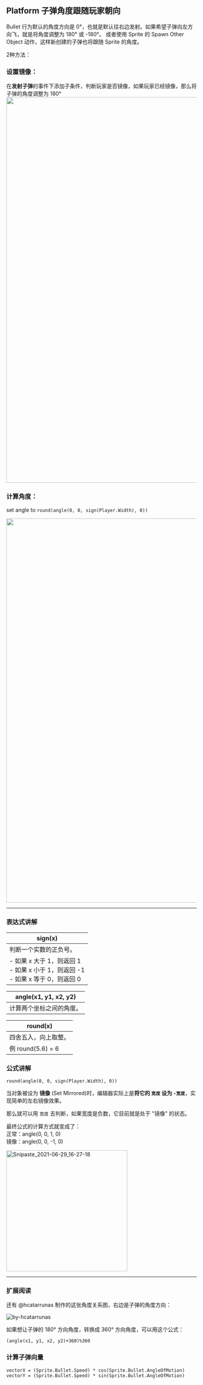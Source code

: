 ## Platform 子弹角度跟随玩家朝向

Bullet 行为默认的角度方向是 0°，也就是默认往右边发射。如果希望子弹向左方向飞，就是将角度调整为 180° 或 -180°。 或者使用 Sprite 的 Spawn Other Object 动作，这样新创建的子弹也将跟随 Sprite 的角度。

2种方法：

### 设置镜像：  
在**发射子弹**的事件下添加子条件，判断玩家是否镜像，如果玩家已经镜像，那么将子弹的角度调整为 180°  
<img width="1020" src="https://user-images.githubusercontent.com/45864744/123759739-c55fb080-d8f2-11eb-83f3-8257fe9228d1.png">


### 计算角度：  
set angle to `round(angle(0, 0, sign(Player.Width), 0))` 

<img width="1016" src="https://user-images.githubusercontent.com/45864744/123760509-7e25ef80-d8f3-11eb-8249-8b522965134d.png">


---

### 表达式讲解 

| **sign(x)**              |
| ------------------------ |
|  判断一个实数的正负号。   |
| - 如果 x 大于 1，则返回  1  <br> - 如果 x 小于 1，则返回 -1  <br> - 如果 x 等于 0，则返回  0  |


| **angle(x1, y1, x2, y2)**   |
| --------------------------- |
| 计算两个坐标之间的角度。     |


| **round(x)**         |
| -------------------- |
| 四舍五入，向上取整。  |
| 例 round(5.6) = 6    |


### 公式讲解

```
round(angle(0, 0, sign(Player.Width), 0))
```

当对象被设为 **镜像** (Set Mirrored)时，编辑器实际上是**将它的 `宽度` 设为 `-宽度`**，实现简单的左右镜像效果。  

那么就可以用 `宽度` 去判断，如果宽度是负数，它目前就是处于 "镜像" 的状态。
  
最终公式的计算方式就变成了：  
正常：angle(0, 0, 1, 0)  
镜像：angle(0, 0, -1, 0)
  
<img width="320" alt="Snipaste_2021-06-29_16-27-18" src="https://user-images.githubusercontent.com/45864744/123763949-e5916e80-d8f6-11eb-8585-4f5e0deb366a.png">
    
    
    
---
    
### 扩展阅读

还有 @hcatarrunas 制作的这张角度关系图，右边是子弹的角度方向：  

![by-hcatarrunas](https://user-images.githubusercontent.com/45864744/123764134-1671a380-d8f7-11eb-8486-3ac9b95cbc26.png)



如果想让子弹的 180° 方向角度，转换成 360° 方向角度，可以用这个公式：
```
(angle(x1, y1, x2, y2)+360)%360
```



### 计算子弹向量

```
vectorX = (Sprite.Bullet.Speed) * cos(Sprite.Bullet.AngleOfMotion)
vectorY = (Sprite.Bullet.Speed) * sin(Sprite.Bullet.AngleOfMotion)
```


